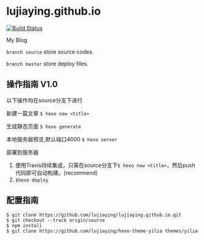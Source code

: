 # lujiaying.github.io 

[![Build Status](https://travis-ci.org/lujiaying/lujiaying.github.io.svg?branch=source)](https://travis-ci.org/lujiaying/lujiaying.github.io)

My Blog

```branch source``` store source codes.

```branch master``` store deploy files.

## 操作指南 V1.0

以下操作均在source分支下进行

新建一篇文章
`$ hexo new <title>`

生成静态页面
`$ hexo generate`

本地服务器预览,默认端口4000
`$ hexo server`

部署到服务器
1. 使用Travis持续集成，只需在source分支下`$ hexo new <title>`，然后push代码即可自动构建。(recommend)
2. `$hexo deploy`

## 配置指南
```
$ git clone https://github.com/lujiaying/lujiaying.github.io.git
$ git checkout --track origin/source
$ npm install
$ git clone https://github.com/lujiaying/hexo-theme-yilia themes/yilia
```
